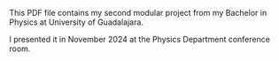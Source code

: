This PDF file contains my second modular project from my Bachelor in Physics at University of Guadalajara.

I presented it in November 2024 at the Physics Department conference room.
